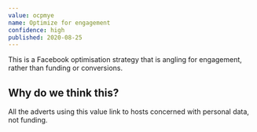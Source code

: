 ```yaml
---
value: ocpmye
name: Optimize for engagement
confidence: high
published: 2020-08-25
---
```


This is a Facebook optimisation strategy that is angling for engagement, rather than
funding or conversions.

## Why do we think this?

All the adverts using this value link to hosts concerned with personal data, not funding.

